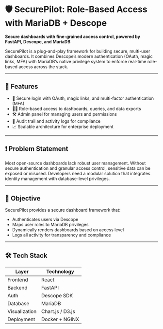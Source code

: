 # 🛡️ SecurePilot: Role-Based Access with MariaDB + Descope

**Secure dashboards with fine-grained access control, powered by FastAPI, Descope, and MariaDB**

SecurePilot is a plug-and-play framework for building secure, multi-user dashboards. It combines Descope’s modern authentication (OAuth, magic links, MFA) with MariaDB’s native privilege system to enforce real-time role-based access across the stack.

---

## 🚀 Features

- 🔐 Secure login with OAuth, magic links, and multi-factor authentication (MFA)
- 🧑‍💼 Role-based access to dashboards, queries, and data exports
- 🛠️ Admin panel for managing users and permissions
- 📜 Audit trail and activity logs for compliance
- 📈 Scalable architecture for enterprise deployment

---

## ❗ Problem Statement

Most open-source dashboards lack robust user management. Without secure authentication and granular access control, sensitive data can be exposed or misused. Developers need a modular solution that integrates identity management with database-level privileges.

---

## 🎯 Objective

SecurePilot provides a secure dashboard framework that:
- Authenticates users via Descope
- Maps user roles to MariaDB privileges
- Dynamically renders dashboards based on access level
- Logs all activity for transparency and compliance

---

## 🛠️ Tech Stack

| Layer        | Technology        |
|--------------|-------------------|
| Frontend     | React             |
| Backend      | FastAPI           |
| Auth         | Descope SDK       |
| Database     | MariaDB           |
| Visualization| Chart.js / D3.js  |
| Deployment   | Docker + NGINX    |


